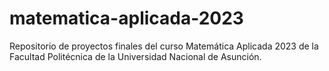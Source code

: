 # matematica-aplicada-2023
Repositorio de proyectos finales del curso Matemática Aplicada 2023 de la Facultad Politécnica de la Universidad Nacional de Asunción.
